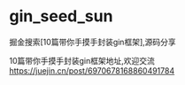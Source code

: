 # gin_seed_sun
掘金搜索[10篇带你手摸手封装gin框架],源码分享

10篇带你手摸手封装gin框架地址,欢迎交流
https://juejin.cn/post/6970678168860491784
